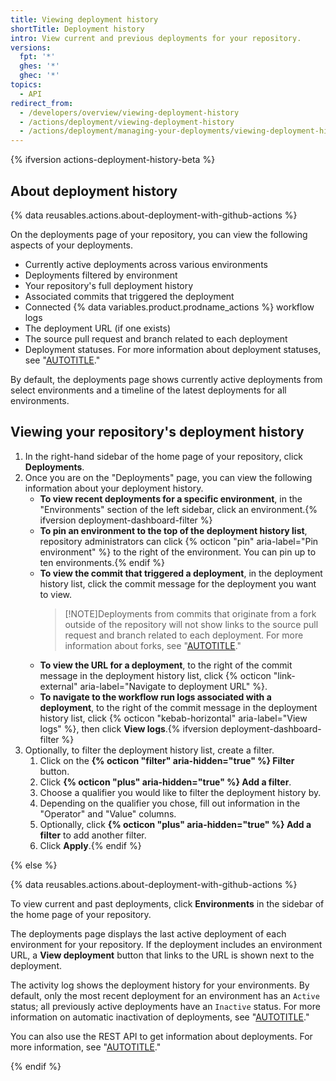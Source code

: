 ```yaml
---
title: Viewing deployment history
shortTitle: Deployment history
intro: View current and previous deployments for your repository.
versions:
  fpt: '*'
  ghes: '*'
  ghec: '*'
topics:
  - API
redirect_from:
  - /developers/overview/viewing-deployment-history
  - /actions/deployment/viewing-deployment-history
  - /actions/deployment/managing-your-deployments/viewing-deployment-history
---
```

{% ifversion actions-deployment-history-beta %}

## About deployment history

{% data reusables.actions.about-deployment-with-github-actions %}

On the deployments page of your repository, you can view the following aspects of your deployments.

* Currently active deployments across various environments
* Deployments filtered by environment
* Your repository's full deployment history
* Associated commits that triggered the deployment
* Connected {% data variables.product.prodname_actions %} workflow logs
* The deployment URL (if one exists)
* The source pull request and branch related to each deployment
* Deployment statuses. For more information about deployment statuses, see "[AUTOTITLE](/rest/deployments/deployments#about-deployments)."

By default, the deployments page shows currently active deployments from select environments and a timeline of the latest deployments for all environments.

## Viewing your repository's deployment history

1. In the right-hand sidebar of the home page of your repository, click **Deployments**.
1. Once you are on the "Deployments" page, you can view the following information about your deployment history.
   * **To view recent deployments for a specific environment**, in the "Environments" section of the left sidebar, click an environment.{% ifversion deployment-dashboard-filter %}
   * **To pin an environment to the top of the deployment history list**, repository administrators can click {% octicon "pin" aria-label="Pin environment" %} to the right of the environment. You can pin up to ten environments.{% endif %}
   * **To view the commit that triggered a deployment**, in the deployment history list, click the commit message for the deployment you want to view.
      >[!NOTE]Deployments from commits that originate from a fork outside of the repository will not show links to the source pull request and branch related to each deployment. For more information about forks, see "[AUTOTITLE](/pull-requests/collaborating-with-pull-requests/working-with-forks/about-forks)."
   * **To view the URL for a deployment**, to the right of the commit message in the deployment history list, click {% octicon "link-external" aria-label="Navigate to deployment URL" %}.
   * **To navigate to the workflow run logs associated with a deployment**, to the right of the commit message in the deployment history list, click {% octicon "kebab-horizontal" aria-label="View logs" %}, then click **View logs**.{% ifversion deployment-dashboard-filter %}
1. Optionally, to filter the deployment history list, create a filter.
   1. Click on the **{% octicon "filter" aria-hidden="true" %} Filter** button.
   1. Click **{% octicon "plus" aria-hidden="true" %} Add a filter**.
   1. Choose a qualifier you would like to filter the deployment history by.
   1. Depending on the qualifier you chose, fill out information in the "Operator" and "Value" columns.
   1. Optionally, click **{% octicon "plus" aria-hidden="true" %} Add a filter** to add another filter.
   1. Click **Apply**.{% endif %}

{% else %}

{% data reusables.actions.about-deployment-with-github-actions %}

To view current and past deployments, click **Environments** in the sidebar of the home page of your repository.

The deployments page displays the last active deployment of each environment for your repository. If the deployment includes an environment URL, a **View deployment** button that links to the URL is shown next to the deployment.

The activity log shows the deployment history for your environments. By default, only the most recent deployment for an environment has an `Active` status; all previously active deployments have an `Inactive` status. For more information on automatic inactivation of deployments, see "[AUTOTITLE](/rest/deployments#inactive-deployments)."

You can also use the REST API to get information about deployments. For more information, see "[AUTOTITLE](/rest/repos#deployments)."

{% endif %}
